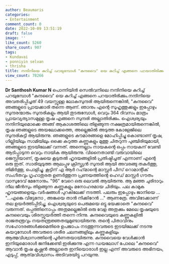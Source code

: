 ```yaml
---
author: Beaumaris
categories:
- Entertainment
comment_count: 0
date: 2022-10-09 13:51:19
draft: false
image: ''
like_count: 5260
share_count: 907
tags:
- Kundavai
- ponniyin selvan
- thrisha
title: നന്ദിനിയെ കുറിച്ച് പറയുമ്പോൾ "കുന്ദവൈ" യെ കുറിച്ച് എങ്ങനെ പറയാതിരിക്കും ?
view_count: 78266
---
```


**Dr Santhosh Kumar N** പൊന്നിയിൻ സെൽവനിലെ നന്ദിനിയെ കുറിച്ച് പറയുമ്പോൾ "കുന്ദവൈ" യെ കുറിച്ച് എങ്ങനെ പറയാതിരിക്കും.നന്ദിനിയെ അവതരിപ്പിച്ചത് 49 വയസ്സുള്ള ലോകസുന്ദരി ആയിരുന്നെങ്കിൽ, "കുന്ദവൈ" ഞങ്ങളുടെ പ്രായക്കാരി തന്നെ ആണ്. ഞാനും എന്റെ സുഹൃത്തുക്കളും ഇപ്പോഴും സുന്ദരന്മാരും സുന്ദരികളും ആയി തുടരുമ്പോൾ, വെറും 364 ദിവസം മാത്രം പ്രായവ്യത്യാസമുള്ള തൃഷ എങ്ങനെ സുന്ദരി അല്ലാതിരിക്കും. ഐശ്വര്യയും നന്ദിനിയുമൊക്കെ അങ്ങ് ആകാശത്തിലെ തിളങ്ങുന്ന നക്ഷത്രമായിരുന്നെങ്കിൽ, തൃഷ ഞങ്ങളുടെ അയലോക്കത്തെ, അല്ലെങ്കിൽ അടുത്ത കോളേജിലെ സുന്ദരികുട്ടി ആയിരുന്നു. ഞങ്ങളുടെ കൗമാരങ്ങളെ മോഹിപ്പിച്ചു കൊണ്ടാണ് തൃഷ, ഗില്ലിയിലും സാമിയിലും ഒക്കെ കറുത്ത കണ്ണുകളും മുത്തു ചിതറുന്ന പുഞ്ചിരിയുമായി, ഞങ്ങളുടെ ഇടയിലേക്ക് വന്നത്. അന്നെല്ലാം നായകന്റെ ഒപ്പം നായകന് വേണ്ടി ആടിപ്പാടുന്ന വെറും നായിക ആയിരുന്നു. വിനൈതാണ്ടി വരുവായിലെ ജെസ്സിയാണ്, തൃഷയെ കൂടുതൽ ഹൃദയങ്ങളിൽ പ്രതിഷ്ഠിച്ചത് എന്നാണ് എന്റെ ഒരു ഇത്. സാരിയുടുത്ത ആലപ്പുഴ ക്രിസ്ത്യൻ സുന്ദരി ആയി അവരങ്ങു തകർത്തു, തിമിർത്തു, പൊളിച്ചു. കൂട്ടിന് എ ആർ റഹ്‌മാന്റെ മാസ്റ്റർ പീസ് റൊമാന്റിക് സംഗീതവും ഗൃഹാതുരത ഉണർത്തുന്ന പ്രണയത്തിന്റെ ഹെഡ് മാസ്റ്റർ ഗൗതം വാസുദേവ് മേനോനും. "96" വേറെ ഒരു ലെവൽ ആയിരുന്നു. ആ മഞ്ഞ ചുരിദാറും നീല ജീൻസും തിളങ്ങുന്ന കണ്ണുകളും മനോഹരമായ ചിരിയും. പല കാമുക ഹൃദയങ്ങളെയും വർഷങ്ങൾ പുറകിലേക്ക് നടത്തി. പലരും ഇപ്പോഴും ജാനിയെ ... "...എങ്കെ വിട്ടേനോ , അങ്കയെ താൻ നിക്കിറേൻ ..." ആണത്രേ. അവിടേക്കാണ് തല ഉയർത്തിപ്പിടിച്ചു, ഐശ്വര്യയുടെ പെരുമയെ ഒട്ടു ഭയക്കാതെ "കുന്ദവൈ" വരുന്നത്. ഒപ്പത്തിനൊപ്പം അതുമല്ലെങ്കിൽ ഒരു വേള അതുക്കും മേലെ തൃഷയുടെ കുന്ദവൈയും ശിരസ്സുയർത്തി തന്നെ നിന്നു. കുന്ദവൈയുടെ കണ്ണുകളിൽ രാജതന്ത്രവും നയതന്ത്രജ്ഞതയുമുണ്ടായിരുന്നു. തന്റെ പിതാവിനും സഹോദരങ്ങൾക്കുമെതിരെ ഉപജാപം നടത്തുന്നവരുടെ ഇടയിലേക്ക് നടന്നു കയറുമ്പോൾ അവരുടെ ശരീര ചലനങ്ങളിലും കണ്ണുകളിലും ആത്മവിശ്വാസത്തിന്റെ പൂർണതയായിരുന്നു. കുന്ദവൈയെ വേൾക്കാൻ ഇനിയുമൊരാൾ ജനിക്കേണ്ടി ഇരിക്കുന്നു എന്ന ഡയലോഗ് പോലെ "കുന്ദവൈ" ആവാൻ തൃഷ കൃഷ്ണൻ അല്ലാതെ ഇനിയൊരാൾ ഇല്ല എന്ന് അവരുടെ അഭിനയം, എടുപ്പ്, ആത്‌മവിശ്വാസം അടിവരയിട്ടു പറയുന്നു.